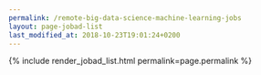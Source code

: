 ```yaml
---
permalink: /remote-big-data-science-machine-learning-jobs
layout: page-jobad-list
last_modified_at: 2018-10-23T19:01:24+0200
---
```

{% include render_jobad_list.html permalink=page.permalink %}

